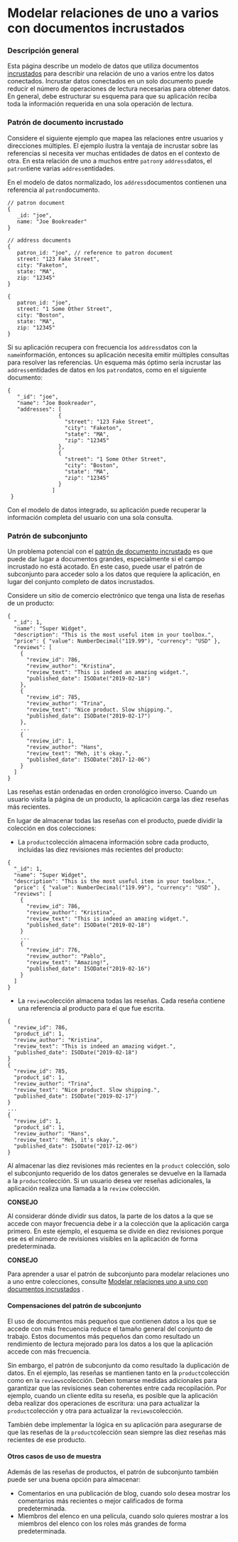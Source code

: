 # Modelar relaciones de uno a varios con documentos incrustados

### Descripción general  <a id="overview"></a>

Esta página describe un modelo de datos que utiliza documentos [incrustados](https://docs.mongodb.com/manual/core/data-model-design/#std-label-data-modeling-embedding) para describir una relación de uno a varios entre los datos conectados. Incrustar datos conectados en un solo documento puede reducir el número de operaciones de lectura necesarias para obtener datos. En general, debe estructurar su esquema para que su aplicación reciba toda la información requerida en una sola operación de lectura.

### Patrón de documento incrustado  <a id="embedded-document-pattern"></a>

Considere el siguiente ejemplo que mapea las relaciones entre usuarios y direcciones múltiples. El ejemplo ilustra la ventaja de incrustar sobre las referencias si necesita ver muchas entidades de datos en el contexto de otra. En esta relación de uno a muchos entre `patron`y `address`datos, el `patron`tiene varias `address`entidades.

En el modelo de datos normalizado, los `address`documentos contienen una referencia al `patron`documento.

```text
// patron document
{
   _id: "joe",
   name: "Joe Bookreader"
}

// address documents
{
   patron_id: "joe", // reference to patron document
   street: "123 Fake Street",
   city: "Faketon",
   state: "MA",
   zip: "12345"
}

{
   patron_id: "joe",
   street: "1 Some Other Street",
   city: "Boston",
   state: "MA",
   zip: "12345"
}
```

Si su aplicación recupera con frecuencia los `address`datos con la `name`información, entonces su aplicación necesita emitir múltiples consultas para resolver las referencias. Un esquema más óptimo sería incrustar las `address`entidades de datos en los `patron`datos, como en el siguiente documento:

```text
{
   "_id": "joe",
   "name": "Joe Bookreader",
   "addresses": [
                {
                  "street": "123 Fake Street",
                  "city": "Faketon",
                  "state": "MA",
                  "zip": "12345"
                },
                {
                  "street": "1 Some Other Street",
                  "city": "Boston",
                  "state": "MA",
                  "zip": "12345"
                }
              ]
 }
```

Con el modelo de datos integrado, su aplicación puede recuperar la información completa del usuario con una sola consulta.

### Patrón de subconjunto  <a id="subset-pattern"></a>

Un problema potencial con el [patrón de documento incrustado](https://docs.mongodb.com/manual/tutorial/model-embedded-one-to-many-relationships-between-documents/#std-label-one-to-many-embedded-document-pattern) es que puede dar lugar a documentos grandes, especialmente si el campo incrustado no está acotado. En este caso, puede usar el patrón de subconjunto para acceder solo a los datos que requiere la aplicación, en lugar del conjunto completo de datos incrustados.

Considere un sitio de comercio electrónico que tenga una lista de reseñas de un producto:

```text
{
  "_id": 1,
  "name": "Super Widget",
  "description": "This is the most useful item in your toolbox.",
  "price": { "value": NumberDecimal("119.99"), "currency": "USD" },
  "reviews": [
    {
      "review_id": 786,
      "review_author": "Kristina",
      "review_text": "This is indeed an amazing widget.",
      "published_date": ISODate("2019-02-18")
    },
    {
      "review_id": 785,
      "review_author": "Trina",
      "review_text": "Nice product. Slow shipping.",
      "published_date": ISODate("2019-02-17")
    },
    ...
    {
      "review_id": 1,
      "review_author": "Hans",
      "review_text": "Meh, it's okay.",
      "published_date": ISODate("2017-12-06")
    }
  ]
}
```

Las reseñas están ordenadas en orden cronológico inverso. Cuando un usuario visita la página de un producto, la aplicación carga las diez reseñas más recientes.

En lugar de almacenar todas las reseñas con el producto, puede dividir la colección en dos colecciones:

* La `product`colección almacena información sobre cada producto, incluidas las diez revisiones más recientes del producto:

```text
{
  "_id": 1,
  "name": "Super Widget",
  "description": "This is the most useful item in your toolbox.",
  "price": { "value": NumberDecimal("119.99"), "currency": "USD" },
  "reviews": [
    {
      "review_id": 786,
      "review_author": "Kristina",
      "review_text": "This is indeed an amazing widget.",
      "published_date": ISODate("2019-02-18")
    }
    ...
    {
      "review_id": 776,
      "review_author": "Pablo",
      "review_text": "Amazing!",
      "published_date": ISODate("2019-02-16")
    }
  ]
}
```

* La `review`colección almacena todas las reseñas. Cada reseña contiene una referencia al producto para el que fue escrita.

```text
{
  "review_id": 786,
  "product_id": 1,
  "review_author": "Kristina",
  "review_text": "This is indeed an amazing widget.",
  "published_date": ISODate("2019-02-18")
}
{
  "review_id": 785,
  "product_id": 1,
  "review_author": "Trina",
  "review_text": "Nice product. Slow shipping.",
  "published_date": ISODate("2019-02-17")
}
...
{
  "review_id": 1,
  "product_id": 1,
  "review_author": "Hans",
  "review_text": "Meh, it's okay.",
  "published_date": ISODate("2017-12-06")
}
```

Al almacenar las diez revisiones más recientes en la `product` colección, solo el subconjunto requerido de los datos generales se devuelve en la llamada a la `product`colección. Si un usuario desea ver reseñas adicionales, la aplicación realiza una llamada a la `review` colección.

**CONSEJO**

Al considerar dónde dividir sus datos, la parte de los datos a la que se accede con mayor frecuencia debe ir a la colección que la aplicación carga primero. En este ejemplo, el esquema se divide en diez revisiones porque ese es el número de revisiones visibles en la aplicación de forma predeterminada.

**CONSEJO**

Para aprender a usar el patrón de subconjunto para modelar relaciones uno a uno entre colecciones, consulte [Modelar relaciones uno a uno con documentos incrustados](https://docs.mongodb.com/manual/tutorial/model-embedded-one-to-one-relationships-between-documents/#std-label-data-modeling-example-one-to-one) .

#### Compensaciones del patrón de subconjunto  <a id="trade-offs-of-the-subset-pattern"></a>

El uso de documentos más pequeños que contienen datos a los que se accede con más frecuencia reduce el tamaño general del conjunto de trabajo. Estos documentos más pequeños dan como resultado un rendimiento de lectura mejorado para los datos a los que la aplicación accede con más frecuencia.

Sin embargo, el patrón de subconjunto da como resultado la duplicación de datos. En el ejemplo, las reseñas se mantienen tanto en la `product`colección como en la `reviews`colección. Deben tomarse medidas adicionales para garantizar que las revisiones sean coherentes entre cada recopilación. Por ejemplo, cuando un cliente edita su reseña, es posible que la aplicación deba realizar dos operaciones de escritura: una para actualizar la `product`colección y otra para actualizar la `reviews`colección.

También debe implementar la lógica en su aplicación para asegurarse de que las reseñas de la `product`colección sean siempre las diez reseñas más recientes de ese producto.

#### Otros casos de uso de muestra  <a id="other-sample-use-cases"></a>

Además de las reseñas de productos, el patrón de subconjunto también puede ser una buena opción para almacenar:

* Comentarios en una publicación de blog, cuando solo desea mostrar los comentarios más recientes o mejor calificados de forma predeterminada.
* Miembros del elenco en una película, cuando solo quieres mostrar a los miembros del elenco con los roles más grandes de forma predeterminada.

